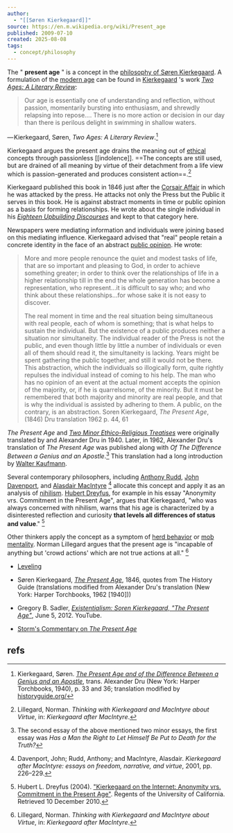 ```yaml
---
author:
  - "[[Søren Kierkegaard]]"
source: https://en.m.wikipedia.org/wiki/Present_age
published: 2009-07-10
created: 2025-08-08
tags:
  - concept/philosophy
---
```

The " **present age** " is a concept in the [philosophy of Søren Kierkegaard](https://en.m.wikipedia.org/wiki/Philosophy_of_S%C3%B8ren_Kierkegaard "Philosophy of Søren Kierkegaard"). 
A formulation of the [modern age](https://en.m.wikipedia.org/wiki/Modern_age "Modern age") can be found in [Kierkegaard](https://en.m.wikipedia.org/wiki/Kierkegaard "Kierkegaard") 's work *[Two Ages: A Literary Review](https://en.m.wikipedia.org/wiki/Two_Ages:_A_Literary_Review "Two Ages: A Literary Review")*:

> Our age is essentially one of understanding and reflection, without passion, momentarily bursting into enthusiasm, and shrewdly relapsing into repose.... There is no more action or decision in our day than there is perilous delight in swimming in shallow waters.

— Kierkegaard, Søren, *Two Ages: A Literary Review*.[^1]

Kierkegaard argues the present age drains the meaning out of [ethical](https://en.m.wikipedia.org/wiki/Ethical "Ethical") concepts through passionless [[indolence]]. 
==The concepts are still used, but are drained of all meaning by virtue of their detachment from a life view which is passion-generated and produces consistent action==.[^2]

Kierkegaard published this book in 1846 just after the [Corsair Affair](https://en.m.wikipedia.org/wiki/Corsair_Affair "Corsair Affair") in which he was attacked by the press. He attacks not only the Press but the Public it serves in this book. He is against abstract moments in time or public opinion as a basis for forming relationships. He wrote about the single individual in his *[Eighteen Upbuilding Discourses](https://en.m.wikipedia.org/wiki/Eighteen_Upbuilding_Discourses "Eighteen Upbuilding Discourses")* and kept to that category here.

Newspapers were mediating information and individuals were joining based on this mediating influence. Kierkegaard advised that "real" people retain a concrete identity in the face of an abstract [public opinion](https://en.m.wikipedia.org/wiki/Public_opinion "Public opinion"). He wrote:

> More and more people renounce the quiet and modest tasks of life, that are so important and pleasing to God, in order to achieve something greater; in order to think over the relationships of life in a higher relationship till in the end the whole generation has become a representation, who represent…it is difficult to say who; and who think about these relationships…for whose sake it is not easy to discover.
> 
> The real moment in time and the real situation being simultaneous with real people, each of whom is something; that is what helps to sustain the individual. But the existence of a public produces neither a situation nor simultaneity. The individual reader of the Press is not the public, and even though little by little a number of individuals or even all of them should read it, the simultaneity is lacking. Years might be spent gathering the public together, and still it would not be there. This abstraction, which the individuals so illogically form, quite rightly repulses the individual instead of coming to his help. The man who has no opinion of an event at the actual moment accepts the opinion of the majority, or, if he is quarrelsome, of the minority. But it must be remembered that both majority and minority are real people, and that is why the individual is assisted by adhering to them. A public, on the contrary, is an abstraction. Soren Kierkegaard, *The Present Age*, (1846) Dru translation 1962 p. 44, 61

*The Present Age* and *[Two Minor Ethico-Religious Treatises](https://en.m.wikipedia.org/wiki/Two_Minor_Ethical-Religious_Essays "Two Minor Ethical-Religious Essays")* were originally translated by and Alexander Dru in 1940. Later, in 1962, Alexander Dru's translation of *The Present Age* was published along with *Of The Difference Between a Genius and an Apostle*.[^3] This translation had a long introduction by [Walter Kaufmann](https://en.m.wikipedia.org/wiki/Walter_Kaufmann_\(philosopher\) "Walter Kaufmann (philosopher)").

Several contemporary philosophers, including [Anthony Rudd](https://en.m.wikipedia.org/w/index.php?title=Anthony_Rudd_\(philosopher\)&action=edit&redlink=1 "Anthony Rudd (philosopher) (page does not exist)"), [John Davenport](https://en.m.wikipedia.org/w/index.php?title=John_Davenport_\(philosopher\)&action=edit&redlink=1 "John Davenport (philosopher) (page does not exist)"), and [Alasdair MacIntyre](https://en.m.wikipedia.org/wiki/Alasdair_MacIntyre "Alasdair MacIntyre") [^4] allocate this concept and apply it as an analysis of [nihilism](https://en.m.wikipedia.org/wiki/Nihilism "Nihilism"). [Hubert Dreyfus](https://en.m.wikipedia.org/wiki/Hubert_Dreyfus "Hubert Dreyfus"), for example in his essay "Anonymity vrs. Commitment in the Present Age", argues that Kierkegaard, "who was always concerned with nihilism, warns that his age is characterized by a disinterested reflection and curiosity **that levels all differences of status and value**." [^5]

Other thinkers apply the concept as a symptom of [herd behavior](https://en.m.wikipedia.org/wiki/Herd_behavior "Herd behavior") or [mob mentality](https://en.m.wikipedia.org/wiki/Mob_mentality "Mob mentality"). Norman Lillegard argues that the present age is "incapable of anything but 'crowd actions' which are not true actions at all." [^6]

- [Leveling](https://en.m.wikipedia.org/wiki/Leveling_\(philosophy\) "Leveling (philosophy)")

- Søren Kierkegaard, [*The Present Age*](http://www.historyguide.org/europe/present_age.html), 1846, quotes from The History Guide (translations modified from Alexander Dru's translation (New York: Harper Torchbooks, 1962 \[1940\]))
- Gregory B. Sadler, [*Existentialism: Soren Kierkegaard, "The Present Age"*](https://www.youtube.com/watch?v=oY56_y-0RgY), June 5, 2012. YouTube.
- [Storm's Commentary on *The Present Age*](http://sorenkierkegaard.org/two-ages.html)

## refs

[^1]: Kierkegaard, Søren. [*The Present Age and of the Difference Between a Genius and an Apostle*](https://books.google.com/books?id=CNolAQAAMAAJ&q=), trans. Alexander Dru (New York: Harper Torchbooks, 1940), p. 33 and 36; translation modified by [historyguide.org/](http://www.historyguide.org/europe/present_age.html)

[^2]: Lillegard, Norman. *Thinking with Kierkegaard and MacIntyre about Virtue*, in: *Kierkegaard after MacIntyre*.

[^3]: The second essay of the above mentioned two minor essays, the first essay was *Has a Man the Right to Let Himself Be Put to Death for the Truth?*

[^4]: Davenport, John; Rudd, Anthony; and MacIntyre, Alasdair. *Kierkegaard after MacIntyre: essays on freedom, narrative, and virtue*, 2001, pp. 226–229.

[^5]: Hubert L. Dreyfus (2004). ["Kierkegaard on the Internet: Anonymity vrs. Commitment in the Present Age"](http://socrates.berkeley.edu/~hdreyfus/html/paper_kierkegaard.html). Regents of the University of California. Retrieved 10 December 2010.

[^6]: Lillegard, Norman. *Thinking with Kierkegaard and MacIntyre about Virtue*, in: *Kierkegaard after MacIntyre*.